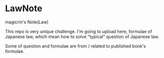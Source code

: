 # LawNote
magicrin's Note(Law)

This repo is very unique challenge.
I'm going to upload here, formulae of Japanese law, which mean how to solve "typical" question of Japanese law.

Some of question and formulae are from / related to published book's formulae.

